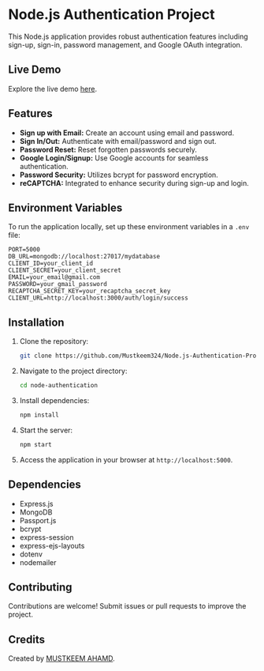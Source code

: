 # Node.js Authentication Project

This Node.js application provides robust authentication features including sign-up, sign-in, password management, and Google OAuth integration.

## Live Demo

Explore the live demo [here](https://6f911064-991f-4f65-981c-2c530ccf5639-00-28i27l1i2rv3i.pike.replit.dev/).

## Features

- **Sign up with Email:** Create an account using email and password.
- **Sign In/Out:** Authenticate with email/password and sign out.
- **Password Reset:** Reset forgotten passwords securely.
- **Google Login/Signup:** Use Google accounts for seamless authentication.
- **Password Security:** Utilizes bcrypt for password encryption.
- **reCAPTCHA:** Integrated to enhance security during sign-up and login.

## Environment Variables

To run the application locally, set up these environment variables in a `.env` file:

```plaintext
PORT=5000
DB_URL=mongodb://localhost:27017/mydatabase
CLIENT_ID=your_client_id
CLIENT_SECRET=your_client_secret
EMAIL=your_email@gmail.com
PASSWORD=your_gmail_password
RECAPTCHA_SECRET_KEY=your_recaptcha_secret_key
CLIENT_URL=http://localhost:3000/auth/login/success
```

## Installation

1. Clone the repository:
   ```bash
   git clone https://github.com/Mustkeem324/Node.js-Authentication-Project.git
   ```
2. Navigate to the project directory:
   ```bash
   cd node-authentication
   ```
3. Install dependencies:
   ```bash
   npm install
   ```
4. Start the server:
   ```bash
   npm start
   ```
5. Access the application in your browser at `http://localhost:5000`.


## Dependencies

- Express.js
- MongoDB
- Passport.js
- bcrypt
- express-session
- express-ejs-layouts
- dotenv
- nodemailer

## Contributing

Contributions are welcome! Submit issues or pull requests to improve the project.

## Credits

  Created by [MUSTKEEM AHAMD](https://github.com/mustkeem324).
